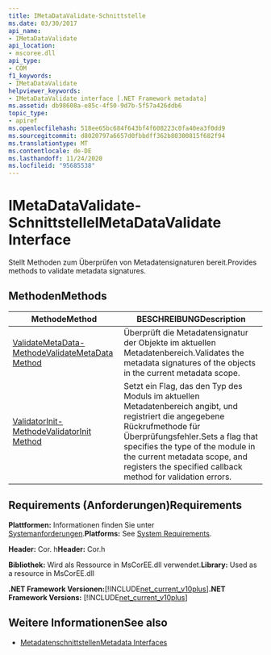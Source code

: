 ```yaml
---
title: IMetaDataValidate-Schnittstelle
ms.date: 03/30/2017
api_name:
- IMetaDataValidate
api_location:
- mscoree.dll
api_type:
- COM
f1_keywords:
- IMetaDataValidate
helpviewer_keywords:
- IMetaDataValidate interface [.NET Framework metadata]
ms.assetid: db98608a-e85c-4f50-9d7b-5f57a426ddb6
topic_type:
- apiref
ms.openlocfilehash: 518ee65bc684f643bf4f608223c0fa40ea3f0dd9
ms.sourcegitcommit: d8020797a6657d0fbbdff362b80300815f682f94
ms.translationtype: MT
ms.contentlocale: de-DE
ms.lasthandoff: 11/24/2020
ms.locfileid: "95685538"
---
```

# <a name="imetadatavalidate-interface"></a><span data-ttu-id="2084a-102">IMetaDataValidate-Schnittstelle</span><span class="sxs-lookup"><span data-stu-id="2084a-102">IMetaDataValidate Interface</span></span>

<span data-ttu-id="2084a-103">Stellt Methoden zum Überprüfen von Metadatensignaturen bereit.</span><span class="sxs-lookup"><span data-stu-id="2084a-103">Provides methods to validate metadata signatures.</span></span>  
  
## <a name="methods"></a><span data-ttu-id="2084a-104">Methoden</span><span class="sxs-lookup"><span data-stu-id="2084a-104">Methods</span></span>  
  
|<span data-ttu-id="2084a-105">Methode</span><span class="sxs-lookup"><span data-stu-id="2084a-105">Method</span></span>|<span data-ttu-id="2084a-106">BESCHREIBUNG</span><span class="sxs-lookup"><span data-stu-id="2084a-106">Description</span></span>|  
|------------|-----------------|  
|[<span data-ttu-id="2084a-107">ValidateMetaData-Methode</span><span class="sxs-lookup"><span data-stu-id="2084a-107">ValidateMetaData Method</span></span>](imetadatavalidate-validatemetadata-method.md)|<span data-ttu-id="2084a-108">Überprüft die Metadatensignatur der Objekte im aktuellen Metadatenbereich.</span><span class="sxs-lookup"><span data-stu-id="2084a-108">Validates the metadata signatures of the objects in the current metadata scope.</span></span>|  
|[<span data-ttu-id="2084a-109">ValidatorInit-Methode</span><span class="sxs-lookup"><span data-stu-id="2084a-109">ValidatorInit Method</span></span>](imetadatavalidate-validatorinit-method.md)|<span data-ttu-id="2084a-110">Setzt ein Flag, das den Typ des Moduls im aktuellen Metadatenbereich angibt, und registriert die angegebene Rückrufmethode für Überprüfungsfehler.</span><span class="sxs-lookup"><span data-stu-id="2084a-110">Sets a flag that specifies the type of the module in the current metadata scope, and registers the specified callback method for validation errors.</span></span>|  
  
## <a name="requirements"></a><span data-ttu-id="2084a-111">Requirements (Anforderungen)</span><span class="sxs-lookup"><span data-stu-id="2084a-111">Requirements</span></span>  

 <span data-ttu-id="2084a-112">**Plattformen:** Informationen finden Sie unter [Systemanforderungen](../../get-started/system-requirements.md).</span><span class="sxs-lookup"><span data-stu-id="2084a-112">**Platforms:** See [System Requirements](../../get-started/system-requirements.md).</span></span>  
  
 <span data-ttu-id="2084a-113">**Header:** Cor. h</span><span class="sxs-lookup"><span data-stu-id="2084a-113">**Header:** Cor.h</span></span>  
  
 <span data-ttu-id="2084a-114">**Bibliothek:** Wird als Ressource in MsCorEE.dll verwendet.</span><span class="sxs-lookup"><span data-stu-id="2084a-114">**Library:** Used as a resource in MsCorEE.dll</span></span>  
  
 <span data-ttu-id="2084a-115">**.NET Framework Versionen:**[!INCLUDE[net_current_v10plus](../../../../includes/net-current-v10plus-md.md)]</span><span class="sxs-lookup"><span data-stu-id="2084a-115">**.NET Framework Versions:** [!INCLUDE[net_current_v10plus](../../../../includes/net-current-v10plus-md.md)]</span></span>  
  
## <a name="see-also"></a><span data-ttu-id="2084a-116">Weitere Informationen</span><span class="sxs-lookup"><span data-stu-id="2084a-116">See also</span></span>

- [<span data-ttu-id="2084a-117">Metadatenschnittstellen</span><span class="sxs-lookup"><span data-stu-id="2084a-117">Metadata Interfaces</span></span>](metadata-interfaces.md)
